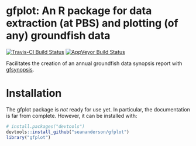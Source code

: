 # gfplot: An R package for data extraction (at PBS) and plotting (of any) groundfish data

[![Travis-CI Build Status](https://travis-ci.org/seananderson/gfplot.svg?branch=master)](https://travis-ci.org/seananderson/gfplot)
[![AppVeyor Build Status](https://ci.appveyor.com/api/projects/status/github//seananderson/gfplot/?branch=master&svg=true)](https://ci.appveyor.com/project/seananderson/gfplot)

Facilitates the creation of an annual groundfish data synopsis report with [gfsynopsis](https://github.com/seananderson/gfsynopsis).

# Installation

The gfplot package is *not* ready for use yet. In particular, the documentation is far from complete. However, it can be installed with:

```r
# install.packages("devtools")
devtools::install_github("seananderson/gfplot")
library("gfplot")
```
